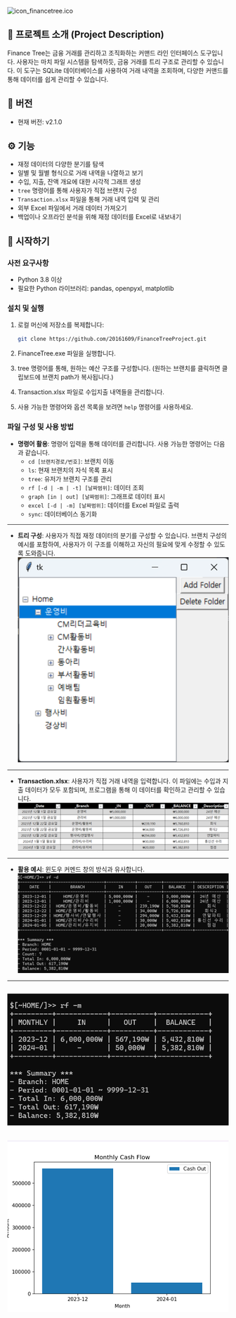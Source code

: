 ![icon_financetree.ico](icon_financetree.ico)

## 🌳 프로젝트 소개 (Project Description)
Finance Tree는 금융 거래를 관리하고 조직화하는 커맨드 라인 인터페이스 도구입니다. 사용자는 마치 파일 시스템을 탐색하듯, 금융 거래를 트리 구조로 관리할 수 있습니다. 이 도구는 SQLite 데이터베이스를 사용하여 거래 내역을 조회하며, 다양한 커맨드를 통해 데이터를 쉽게 관리할 수 있습니다.


## 🔄 버전

- 현재 버전: v2.1.0

## ⚙️ 기능 

- 재정 데이터의 다양한 분기를 탐색
- 일별 및 월별 형식으로 거래 내역을 나열하고 보기
- 수입, 지출, 잔액 개요에 대한 시각적 그래프 생성
- `tree` 명령어를 통해 사용자가 직접 브랜치 구성
- `Transaction.xlsx` 파일을 통해 거래 내역 입력 및 관리
- 외부 Excel 파일에서 거래 데이터 가져오기
- 백업이나 오프라인 분석을 위해 재정 데이터를 Excel로 내보내기

## 🚀 시작하기 

### 사전 요구사항

- Python 3.8 이상
- 필요한 Python 라이브러리: pandas, openpyxl, matplotlib

### 설치 및 실행

1. 로컬 머신에 저장소를 복제합니다:
   ```sh
   git clone https://github.com/20161609/FinanceTreeProject.git
   ```

2. FinanceTree.exe 파일을 실행합니다.

3. tree 명령어를 통해, 원하는 예산 구조를 구성합니다. (원하는 브랜치를 클릭하면 클립보드에 브랜치 path가 복사됩니다.)

4. Transaction.xlsx 파일로 수입지출 내역들을 관리합니다.

5. 사용 가능한 명령어와 옵션 목록을 보려면 `help` 명령어를 사용하세요.

### 파일 구성 및 사용 방법

- **명령어 활용**: 명령어 입력을 통해 데이터를 관리합니다. 사용 가능한 명령어는 다음과 같습니다.
   - `cd [브랜치경로/번호]`: 브랜치 이동
   - `ls`: 현재 브랜치의 자식 목록 표시
   - `tree`: 유저가 브랜치 구조를 관리
   - `rf [-d | -m | -t] [날짜범위]`: 데이터 조회
   - `graph [in | out] [날짜범위]`: 그래프로 데이터 표시
   - `excel [-d | -m] [날짜범위]`: 데이터를 Excel 파일로 출력
   - `sync`: 데이터베이스 동기화

---
- **트리 구성**: 사용자가 직접 재정 데이터의 분기를 구성할 수 있습니다. 브랜치 구성의 예시를 포함하여, 사용자가 이 구조를 이해하고 자신의 필요에 맞게 수정할 수 있도록 도와줍니다.
![images/img_tree.png](images/img_tree.png)
---

- **Transaction.xlsx**: 사용자가 직접 거래 내역을 입력합니다. 이 파일에는 수입과 지출 데이터가 모두 포함되며, 프로그램을 통해 이 데이터를 확인하고 관리할 수 있습니다.
![images/img_xlsx.png](images/img_xlsx.png)
---
- **활용 예시**: 윈도우 커멘드 창의 방식과 유사합니다. 
![images/img_daily_refer.png](images/img_daily_refer.png)
---
![images/img_monthly_refer.png](images/img_monthly_refer.png)
---
![images/img_bargraph.png](images/img_bargraph.png)
---
